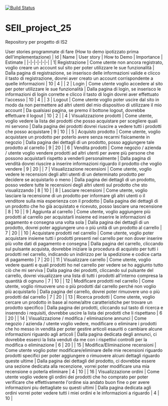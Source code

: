 [![Build Status](https://travis-ci.com/danielezotta/SEII_project_25.svg?branch=main)](https://travis-ci.com/danielezotta/SEII_project_25)

# SEII_project_25

Repository per progetto di IS2

User stories programmate di fare (How to demo ipotizzato prima dell'implementazione)
| Id | Name | User story | How to Demo | Importance | Estimate |
|-|-|-|-|-|-|
| 1| Registrazione | Come utente non ancora registrato, voglio creare un account sul sito per poter utilizzare le sue funzionalità | Dalla pagina di registrazione, se inserisco delle informazioni valide e clicco il tasto di registrazione, dovrei aver creato un account corrispondente a quelle informazioni | 10 | 4 |
| 2 | Login | Come utente voglio accedere al sito per poter utilizzare le sue funzionalità | Dalla pagina di login, se inserisco le informazioni di login corrette e clicco il tasto di login dovrei aver effettuato l'accesso | 10 | 4 |
| 3 | Logout | Come utente voglio poter uscire dal sito in modo da non permettere ad altri utenti del mio dispositivo di utilizzare il mio account | Da qualsiasi pagina, se premo il bottone logout, dovrebbe effettuare il logout | 10 | 2 |
| 4 | Visualizzazione prodotti | Come utente, voglio vedere la lista dei prodotti che posso acquistare per scegliere quali mi servono | Dalla pagina dei prodotti dovrei riuscire a vedere tutti i prodotti che posso acquistare | 9 | 10 |
| 5 | Acquisto prodotto | Come utente, voglio acquistare un prodotto per poterlo avere senza recarmi fisicamente in negozio | Dalla pagina dei dettagli di un prodotto, posso aggiungere tale prodotto al carrello | 9 | 20 |
| 6 | Vendita prodotti | Come negozio / azienda / utente voglio vendere prodotti ad altri utenti per avere più persone che possono acquistarli rispetto a venderli personalmente | Dalla pagina di vendità dovrei riuscire a inserire informazioni riguardo il prodotto che voglio vendere | 9 | 20 |
| 7 | Visualizzazione recensioni | Come utente, voglio vedere le recensioni degli altri utenti di un determinato prodotto per decidere se acquistarlo o meno | Dalla pagina dei dettagli di un prodotto, posso vedere tutte le recensioni degli altri utenti sul prodotto che sto visualizzando | 8 | 10 |
| 8 | Lasciare recensioni | Come utente, voglio lasciare la recensione di un prodotto per informare gli altri utenti o il venditore sulla mia esperienza con il prodotto | Dalla pagina dei dettagli di un prodotto che ho già acquistato e ricevuto, posso lasciare una recensione | 8 | 10 |
| 9 | Aggiunta al carrello | Come utente, voglio aggiungere più prodotti al carrello per acquistarli insieme ed inserire le informazioni di pagamento e consegna una volta sola | Dalla pagina dei dettagli di un prodotto, dovrei poter aggiungere uno o più unità di un prodotto al carrello | 7 | 20 |
| 10 | Acquistare prodotti nel carrello | Come utente, voglio poter acquistare insieme tutti i prodotti presenti nel carrello per non dover inserire più volte dati di pagamento e consegna | Dalla pagina del carrello, cliccando sul pulsante acquista, dovrebbe iniziare la procedura di acquisto per tutti i prodotti nel carrello, indicando un indirizzo per la spedizione e codice carta di pagamento | 7 | 20 |
| 11 | Visualizzare carrello | Come utente, voglio vedere quanti e quali prodotti ho nel carrello per vedere se ho aggiunto tutto ciò che mi serviva | Dalla pagina dei prodotti, cliccando sul pulsante del carrello, dovrei visualizzare una lista di tutti i prodotti all'interno compresa la quantità di ognuno | 7 | 10 |
| 12 | Modificare prodotti nel carrello | Come utente, voglio rimuovere uno o più prodotti dal carrello perché non voglio più acquistarlo | Dalla pagina del carrello, dovrei poter rimuovere uno o più prodotti dal carrello | 7 | 20 |
| 13 | Ricerca prodotti | Come utente, voglio cercare un prodotto in base al nome/altre caratteristiche per trovare un prodotto specifico | Dalla pagina dei prodotti, cliccando sul tasto di ricerca e inserendo i requisiti, dovrebbe uscire la lista dei prodotti che li rispettano | 6 | 20 |
| 14 | Visualizzazione / modifica / eliminazione annunci | Come negozio / azienda / utente voglio vedere, modificare o eliminare i prodotti che ho messo in vendità per poter gestire articoli esauriti o cambiare alcune informazioni riguardo agli articoli | Dalla pagina dedicata degli annunci, ci dovrebbe esserci la lista venduti da me con i rispettivi controlli per la modifica o eliminazione | 6 | 20 |
| 15 | Modifica/Eliminazione recensioni | Come utente voglio poter modificare/eliminare delle mie recensioni riguardo prodotti specifici per poter aggiungere o rimuovere alcuni dettagli riguardo queste ultime | Dalla pagina dei dettagli del prodotto, ci dovrebbe essere una sezione dedicata alla recenzione, vorrei poter modificare una mia recensione o poterla eliminare | 4 | 10 |
| 16 | Visualizzazione ordini | Come utente voglio vedere gli ordini dei prodotti che ho comprato per poter verificare che effettivamente l'ordine sia andato buon fine o per avere informazioni piu dettagliate su questi ultimi | Dalla pagina dedicata agli ordini vorrei poter vedere tutti i miei ordini e le informazioni a riguardo | 4 | 10 | 

